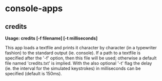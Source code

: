 # console-apps

## credits

**Usage: credits [-f filename] [-t milliseconds]**

This app loads a textfile and prints it character by character (in a typewriter fashion) to the standard output (ie. console). If a path to a textfile is specified after the '-f' option, then this file will be used; otherwise a default file named 'credits.txt' is implied. With the also optional '-t' flag the delay (ie. the interval for the simulated keystrokes) in milliseconds can be specified (default is 150ms).


